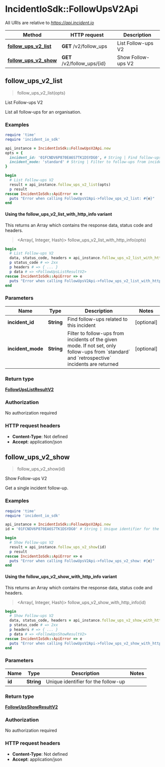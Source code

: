 # IncidentIoSdk::FollowUpsV2Api

All URIs are relative to *https://api.incident.io*

| Method | HTTP request | Description |
| ------ | ------------ | ----------- |
| [**follow_ups_v2_list**](FollowUpsV2Api.md#follow_ups_v2_list) | **GET** /v2/follow_ups | List Follow-ups V2 |
| [**follow_ups_v2_show**](FollowUpsV2Api.md#follow_ups_v2_show) | **GET** /v2/follow_ups/{id} | Show Follow-ups V2 |


## follow_ups_v2_list

> <FollowUpsListResultV2> follow_ups_v2_list(opts)

List Follow-ups V2

List all follow-ups for an organisation.

### Examples

```ruby
require 'time'
require 'incident_io_sdk'

api_instance = IncidentIoSdk::FollowUpsV2Api.new
opts = {
  incident_id: '01FCNDV6P870EA6S7TK1DSYDG0', # String | Find follow-ups related to this incident
  incident_mode: 'standard' # String | Filter to follow-ups from incidents of the given mode. If not set, only follow-ups from `standard` and `retrospective` incidents are returned
}

begin
  # List Follow-ups V2
  result = api_instance.follow_ups_v2_list(opts)
  p result
rescue IncidentIoSdk::ApiError => e
  puts "Error when calling FollowUpsV2Api->follow_ups_v2_list: #{e}"
end
```

#### Using the follow_ups_v2_list_with_http_info variant

This returns an Array which contains the response data, status code and headers.

> <Array(<FollowUpsListResultV2>, Integer, Hash)> follow_ups_v2_list_with_http_info(opts)

```ruby
begin
  # List Follow-ups V2
  data, status_code, headers = api_instance.follow_ups_v2_list_with_http_info(opts)
  p status_code # => 2xx
  p headers # => { ... }
  p data # => <FollowUpsListResultV2>
rescue IncidentIoSdk::ApiError => e
  puts "Error when calling FollowUpsV2Api->follow_ups_v2_list_with_http_info: #{e}"
end
```

### Parameters

| Name | Type | Description | Notes |
| ---- | ---- | ----------- | ----- |
| **incident_id** | **String** | Find follow-ups related to this incident | [optional] |
| **incident_mode** | **String** | Filter to follow-ups from incidents of the given mode. If not set, only follow-ups from &#x60;standard&#x60; and &#x60;retrospective&#x60; incidents are returned | [optional] |

### Return type

[**FollowUpsListResultV2**](FollowUpsListResultV2.md)

### Authorization

No authorization required

### HTTP request headers

- **Content-Type**: Not defined
- **Accept**: application/json


## follow_ups_v2_show

> <FollowUpsShowResultV2> follow_ups_v2_show(id)

Show Follow-ups V2

Get a single incident follow-up.

### Examples

```ruby
require 'time'
require 'incident_io_sdk'

api_instance = IncidentIoSdk::FollowUpsV2Api.new
id = '01FCNDV6P870EA6S7TK1DSYDG0' # String | Unique identifier for the follow-up

begin
  # Show Follow-ups V2
  result = api_instance.follow_ups_v2_show(id)
  p result
rescue IncidentIoSdk::ApiError => e
  puts "Error when calling FollowUpsV2Api->follow_ups_v2_show: #{e}"
end
```

#### Using the follow_ups_v2_show_with_http_info variant

This returns an Array which contains the response data, status code and headers.

> <Array(<FollowUpsShowResultV2>, Integer, Hash)> follow_ups_v2_show_with_http_info(id)

```ruby
begin
  # Show Follow-ups V2
  data, status_code, headers = api_instance.follow_ups_v2_show_with_http_info(id)
  p status_code # => 2xx
  p headers # => { ... }
  p data # => <FollowUpsShowResultV2>
rescue IncidentIoSdk::ApiError => e
  puts "Error when calling FollowUpsV2Api->follow_ups_v2_show_with_http_info: #{e}"
end
```

### Parameters

| Name | Type | Description | Notes |
| ---- | ---- | ----------- | ----- |
| **id** | **String** | Unique identifier for the follow-up |  |

### Return type

[**FollowUpsShowResultV2**](FollowUpsShowResultV2.md)

### Authorization

No authorization required

### HTTP request headers

- **Content-Type**: Not defined
- **Accept**: application/json

